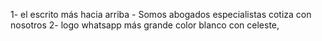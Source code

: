 1- el escrito más hacia arriba - Somos abogados especialistas
cotiza con nosotros
2- logo whatsapp más grande
color blanco con celeste,

